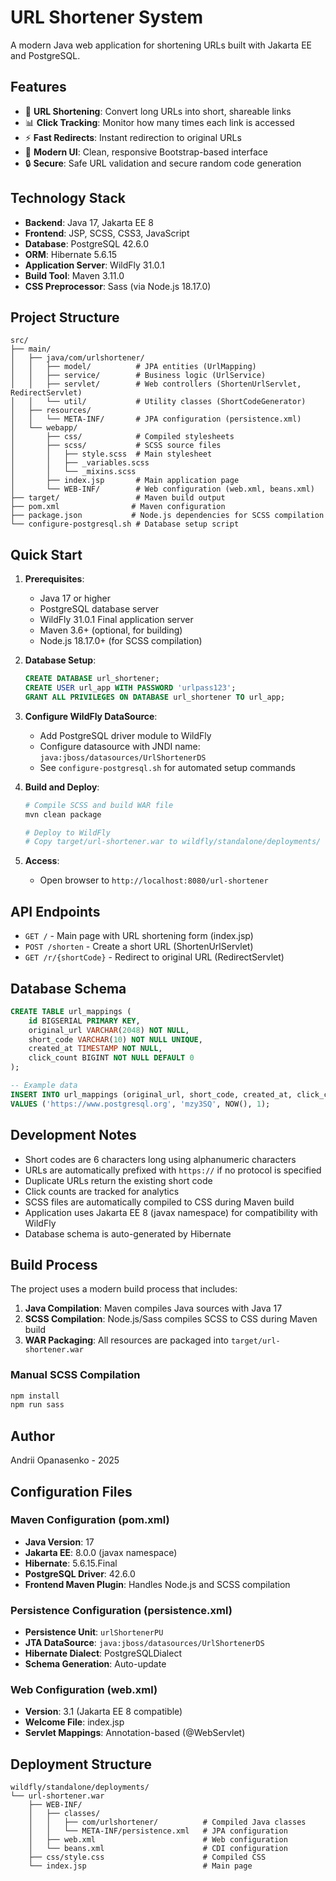 # URL Shortener System

A modern Java web application for shortening URLs built with Jakarta EE and PostgreSQL.

## Features

- 🔗 **URL Shortening**: Convert long URLs into short, shareable links
- 📊 **Click Tracking**: Monitor how many times each link is accessed
- ⚡ **Fast Redirects**: Instant redirection to original URLs
- 🎨 **Modern UI**: Clean, responsive Bootstrap-based interface
- 🔒 **Secure**: Safe URL validation and secure random code generation

## Technology Stack

- **Backend**: Java 17, Jakarta EE 8
- **Frontend**: JSP, SCSS, CSS3, JavaScript
- **Database**: PostgreSQL 42.6.0
- **ORM**: Hibernate 5.6.15
- **Application Server**: WildFly 31.0.1
- **Build Tool**: Maven 3.11.0
- **CSS Preprocessor**: Sass (via Node.js 18.17.0)

## Project Structure

```
src/
├── main/
│   ├── java/com/urlshortener/
│   │   ├── model/          # JPA entities (UrlMapping)
│   │   ├── service/        # Business logic (UrlService)
│   │   ├── servlet/        # Web controllers (ShortenUrlServlet, RedirectServlet)
│   │   └── util/           # Utility classes (ShortCodeGenerator)
│   ├── resources/
│   │   └── META-INF/       # JPA configuration (persistence.xml)
│   └── webapp/
│       ├── css/            # Compiled stylesheets
│       ├── scss/           # SCSS source files
│       │   ├── style.scss  # Main stylesheet
│       │   ├── _variables.scss
│       │   └── _mixins.scss
│       ├── index.jsp       # Main application page
│       └── WEB-INF/        # Web configuration (web.xml, beans.xml)
├── target/                 # Maven build output
├── pom.xml                # Maven configuration
├── package.json           # Node.js dependencies for SCSS compilation
└── configure-postgresql.sh # Database setup script
```

## Quick Start

1. **Prerequisites**:

   - Java 17 or higher
   - PostgreSQL database server
   - WildFly 31.0.1 Final application server
   - Maven 3.6+ (optional, for building)
   - Node.js 18.17.0+ (for SCSS compilation)

2. **Database Setup**:

   ```sql
   CREATE DATABASE url_shortener;
   CREATE USER url_app WITH PASSWORD 'urlpass123';
   GRANT ALL PRIVILEGES ON DATABASE url_shortener TO url_app;
   ```

3. **Configure WildFly DataSource**:

   - Add PostgreSQL driver module to WildFly
   - Configure datasource with JNDI name: `java:jboss/datasources/UrlShortenerDS`
   - See `configure-postgresql.sh` for automated setup commands

4. **Build and Deploy**:

   ```bash
   # Compile SCSS and build WAR file
   mvn clean package

   # Deploy to WildFly
   # Copy target/url-shortener.war to wildfly/standalone/deployments/
   ```

5. **Access**:
   - Open browser to `http://localhost:8080/url-shortener`

## API Endpoints

- `GET /` - Main page with URL shortening form (index.jsp)
- `POST /shorten` - Create a short URL (ShortenUrlServlet)
- `GET /r/{shortCode}` - Redirect to original URL (RedirectServlet)

## Database Schema

```sql
CREATE TABLE url_mappings (
    id BIGSERIAL PRIMARY KEY,
    original_url VARCHAR(2048) NOT NULL,
    short_code VARCHAR(10) NOT NULL UNIQUE,
    created_at TIMESTAMP NOT NULL,
    click_count BIGINT NOT NULL DEFAULT 0
);

-- Example data
INSERT INTO url_mappings (original_url, short_code, created_at, click_count)
VALUES ('https://www.postgresql.org', 'mzy3SQ', NOW(), 1);
```

## Development Notes

- Short codes are 6 characters long using alphanumeric characters
- URLs are automatically prefixed with `https://` if no protocol is specified
- Duplicate URLs return the existing short code
- Click counts are tracked for analytics
- SCSS files are automatically compiled to CSS during Maven build
- Application uses Jakarta EE 8 (javax namespace) for compatibility with WildFly
- Database schema is auto-generated by Hibernate

## Build Process

The project uses a modern build process that includes:

1. **Java Compilation**: Maven compiles Java sources with Java 17
2. **SCSS Compilation**: Node.js/Sass compiles SCSS to CSS during Maven build
3. **WAR Packaging**: All resources are packaged into `target/url-shortener.war`

### Manual SCSS Compilation

```bash
npm install
npm run sass
```

## Author

Andrii Opanasenko - 2025

## Configuration Files

### Maven Configuration (pom.xml)

- **Java Version**: 17
- **Jakarta EE**: 8.0.0 (javax namespace)
- **Hibernate**: 5.6.15.Final
- **PostgreSQL Driver**: 42.6.0
- **Frontend Maven Plugin**: Handles Node.js and SCSS compilation

### Persistence Configuration (persistence.xml)

- **Persistence Unit**: `urlShortenerPU`
- **JTA DataSource**: `java:jboss/datasources/UrlShortenerDS`
- **Hibernate Dialect**: PostgreSQLDialect
- **Schema Generation**: Auto-update

### Web Configuration (web.xml)

- **Version**: 3.1 (Jakarta EE 8 compatible)
- **Welcome File**: index.jsp
- **Servlet Mappings**: Annotation-based (@WebServlet)

## Deployment Structure

```
wildfly/standalone/deployments/
└── url-shortener.war
    ├── WEB-INF/
    │   ├── classes/
    │   │   ├── com/urlshortener/          # Compiled Java classes
    │   │   └── META-INF/persistence.xml   # JPA configuration
    │   ├── web.xml                        # Web configuration
    │   └── beans.xml                      # CDI configuration
    ├── css/style.css                      # Compiled CSS
    └── index.jsp                          # Main page
```
